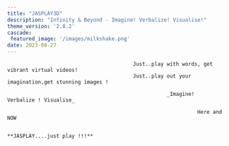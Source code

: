 ```yaml
---
title: "JASPLAY3D"
description: "Infinity & Beyond - Imagine! Verbalize! Visualise!"
theme_version: '2.8.2'
cascade:
 featured_image: '/images/milkshake.png'
date: 2023-08-27
---
```


                                             Just..play with words, get vibrant virtual videos!
                                             Just..play out your imagination,get stunning images !

                                                        _Imagine! Verbalize ! Visualise_

                                                                  Here and NOW

                                                          **JASPLAY....just play !!!**
